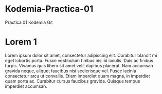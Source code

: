 # Kodemia-Practica-01
Practica 01 Kodemia Git

# Lorem 1
Lorem ipsum dolor sit amet, consectetur adipiscing elit. Curabitur blandit mi eget lobortis porta. Fusce vestibulum finibus nisi id iaculis. Duis ac finibus turpis. Vivamus quis libero sit amet velit dapibus placerat. Nam accumsan gravida neque, aliquet faucibus nisi scelerisque vel. Fusce lacinia consectetur arcu ut convallis. Etiam imperdiet quam magna, in imperdiet quam porta ac. Curabitur cursus faucibus gravida. Quisque tempus imperdiet accumsan.